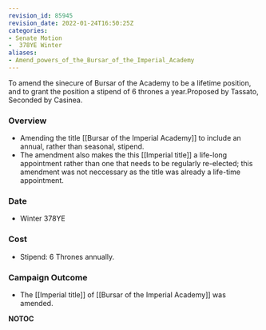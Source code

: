 ```yaml
---
revision_id: 85945
revision_date: 2022-01-24T16:50:25Z
categories:
- Senate Motion
-  378YE Winter
aliases:
- Amend_powers_of_the_Bursar_of_the_Imperial_Academy
---
```


To amend the sinecure of Bursar of the Academy to be a lifetime position, and to grant the position a stipend of 6 thrones a year.Proposed by Tassato, Seconded by Casinea.

### Overview
* Amending the title [[Bursar of the Imperial Academy]] to include an annual, rather than seasonal, stipend.
* The amendment also makes the this [[Imperial title]] a life-long appointment rather than one that needs to be regularly re-elected; this amendment was not neccessary as the title was already a life-time appointment.

### Date
* Winter 378YE

### Cost
* Stipend: 6 Thrones annually.

### Campaign Outcome
* The [[Imperial title]] of [[Bursar of the Imperial Academy]] was amended.



__NOTOC__